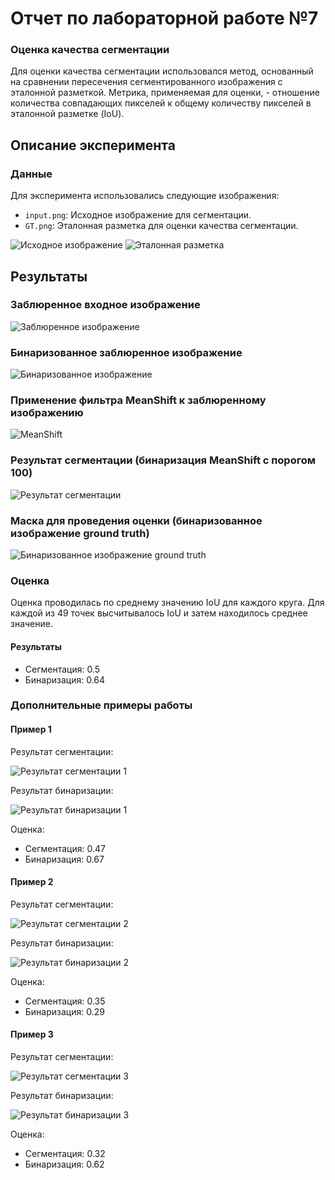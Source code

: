 # Отчет по лабораторной работе №7

### Оценка качества сегментации

Для оценки качества сегментации использовался метод, основанный на сравнении пересечения сегментированного изображения с эталонной разметкой. Метрика, применяемая для оценки, - отношение количества совпадающих пикселей к общему количеству пикселей в эталонной разметке (IoU).

## Описание эксперимента

### Данные

Для эксперимента использовались следующие изображения:
- `input.png`: Исходное изображение для сегментации.
- `GT.png`: Эталонная разметка для оценки качества сегментации.

![Исходное изображение](./input/input.png)
![Эталонная разметка](./input/GT.png)

## Результаты

### Заблюренное входное изображение

![Заблюренное изображение](./blured.png)

### Бинаризованное заблюренное изображение

![Бинаризованное изображение](./bin.png)

### Применение фильтра MeanShift к заблюренному изображению

![MeanShift](./shiftResult.png)

### Результат сегментации (бинаризация MeanShift с порогом 100)

![Результат сегментации](./segResult.png)

### Маска для проведения оценки (бинаризованное изображение ground truth)

![Бинаризованное изображение ground truth](./binGT.png)

### Оценка

Оценка проводилась по среднему значению IoU для каждого круга. Для каждой из 49 точек высчитывалось IoU и затем находилось среднее значение.

#### Результаты
- Сегментация: 0.5
- Бинаризация: 0.64

### Дополнительные примеры работы

#### Пример 1

Результат сегментации:

![Результат сегментации 1](./output/segResult1.png)

Результат бинаризации:

![Результат бинаризации 1](./output/bin1.png)

Оценка:
- Сегментация: 0.47
- Бинаризация: 0.67

#### Пример 2

Результат сегментации:

![Результат сегментации 2](./output/segResult2.png)

Результат бинаризации:

![Результат бинаризации 2](./output/bin2.png)

Оценка:
- Сегментация: 0.35
- Бинаризация: 0.29

#### Пример 3

Результат сегментации:

![Результат сегментации 3](./output/segResult3.png)

Результат бинаризации:

![Результат бинаризации 3](./output/bin3.png)

Оценка:
- Сегментация: 0.32
- Бинаризация: 0.62